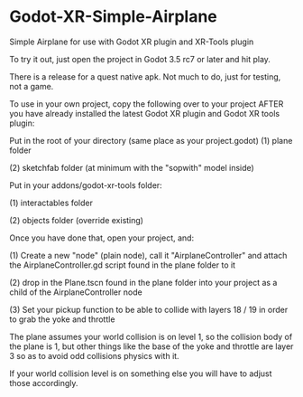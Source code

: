 # Godot-XR-Simple-Airplane
 Simple Airplane for use with Godot XR plugin and XR-Tools plugin

To try it out, just open the project in Godot 3.5 rc7 or later and hit play.

There is a release for a quest native apk.  Not much to do, just for testing, not a game.

To use in your own project, copy the following over to your project AFTER you have already installed the latest Godot XR plugin and Godot XR tools plugin:

Put in the root of your directory (same place as your project.godot)
(1) plane folder

(2) sketchfab folder (at minimum with the "sopwith" model inside)

Put in your addons/godot-xr-tools folder:

(1) interactables folder

(2) objects folder (override existing)

Once you have done that, open your project, and:

(1) Create a new "node" (plain node), call it "AirplaneController" and attach the AirplaneController.gd script found in the plane folder to it

(2) drop in the Plane.tscn found in the plane folder into your project as a child of the AirplaneController node

(3) Set your pickup function to be able to collide with layers 18 / 19 in order to grab the yoke and throttle

The plane assumes your world collision is on level 1, so the collision body of the plane is 1, but other things like the base of the yoke and throttle are layer 3 so as to avoid odd collisions physics with it.

If your world collision level is on something else you will have to adjust those accordingly.